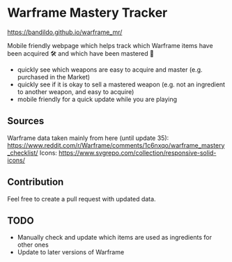 # Warframe Mastery Tracker

https://bandildo.github.io/warframe_mr/

Mobile friendly webpage which helps track which Warframe items have been acquired 🛠️ and which have been mastered 👑

- quickly see which weapons are easy to acquire and master (e.g. purchased in the Market)
- quickly see if it is okay to sell a mastered weapon (e.g. not an ingredient to another weapon, and easy to acquire)
- mobile friendly for a quick update while you are playing

## Sources
Warframe data taken mainly from here (until update 35): https://www.reddit.com/r/Warframe/comments/1c6nxqo/warframe_mastery_checklist/
Icons: https://www.svgrepo.com/collection/responsive-solid-icons/

## Contribution
Feel free to create a pull request with updated data.

## TODO
- Manually check and update which items are used as ingredients for other ones
- Update to later versions of Warframe
